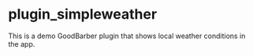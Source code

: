 plugin_simpleweather
====================

This is a demo GoodBarber plugin that shows local weather conditions in the app.